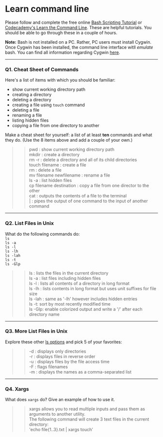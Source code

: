 # Learn command line

Please follow and complete the free online [Bash Scripting Tutorial](https://ryanstutorials.net/bash-scripting-tutorial/) or [Codecademy's Learn the Command Line](https://www.codecademy.com/learn/learn-the-command-line). These are helpful tutorials. You should be able to go through these in a couple of hours.

**Note:** Bash is not installed on a PC. Rather, PC users must install Cygwin. Once Cygwin has been installed, the command line interface witll _emulate_ bash. You can find all information regarding Cygwin [here](https://www.cygwin.com/).

---

### Q1.  Cheat Sheet of Commands  

Here's a list of items with which you should be familiar:  
* show current working directory path
* creating a directory
* deleting a directory
* creating a file using `touch` command
* deleting a file
* renaming a file
* listing hidden files
* copying a file from one directory to another

Make a cheat sheet for yourself: a list of at least **ten** commands and what they do.  (Use the 8 items above and add a couple of your own.)  

>>pwd : show current working directory path\
mkdir : create a directory\
rm -r : delete a directory and all of its child directories\
touch filename : create a file\
rm : delete a file\
mv filename newfilename : rename a file\
ls -a : list hidden files\
cp filename destination : copy a file from one director to the other\
cat : outputs the contents of a file to the terminal\
| : pipes the output of one command to the input of another command

---

### Q2.  List Files in Unix   

What do the following commands do:  
`ls`  
`ls -a`  
`ls -l`  
`ls -lh`  
`ls -lah`  
`ls -t`  
`ls -Glp`  

> > ls : lists the files in the current directory\
    ls -a : list files including hidden files\
    ls -l : lists all contents of a directory in long format\
    ls -lh : lists contents in long format but uses unit suffixes for file size\
    ls -lah : same as '-lh' however includes hidden entries\
    ls -t: sort by most recently modified time\
    ls -Glp: enable colorized output and write a '/' after each directory name

---

### Q3.  More List Files in Unix  

Explore these other [ls options](http://www.techonthenet.com/unix/basic/ls.php) and pick 5 of your favorites:

> > -d : displays only directories\
    -r : displays files in reverse order\
    -u : displays files by the file access time\
    -F : flags filenames\
    -m : displays the names as a comma-separated list

---

### Q4.  Xargs   

What does `xargs` do? Give an example of how to use it.

> > xargs allows you to read multiple inputs and pass them as arguments to another utility.\
The following command will create 3 text files in the current directory:\
'echo file{1..3}.txt | xargs touch'

 

